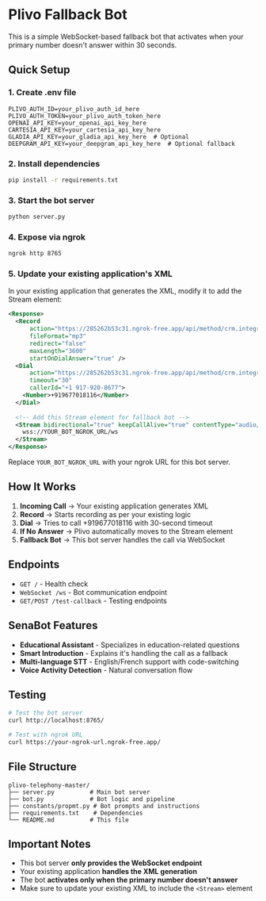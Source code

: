 # Plivo Fallback Bot

This is a simple WebSocket-based fallback bot that activates when your primary number doesn't answer within 30 seconds.

## Quick Setup

### 1. Create .env file
```env
PLIVO_AUTH_ID=your_plivo_auth_id_here
PLIVO_AUTH_TOKEN=your_plivo_auth_token_here
OPENAI_API_KEY=your_openai_api_key_here
CARTESIA_API_KEY=your_cartesia_api_key_here
GLADIA_API_KEY=your_gladia_api_key_here  # Optional
DEEPGRAM_API_KEY=your_deepgram_api_key_here  # Optional fallback
```

### 2. Install dependencies
```bash
pip install -r requirements.txt
```

### 3. Start the bot server
```bash
python server.py
```

### 4. Expose via ngrok
```bash
ngrok http 8765
```

### 5. Update your existing application's XML
In your existing application that generates the XML, modify it to add the Stream element:

```xml
<Response>
  <Record
      action="https://285262b53c31.ngrok-free.app/api/method/crm.integrations.plivo.api.recording_callback"
      fileFormat="mp3"
      redirect="false"
      maxLength="3600"
      startOnDialAnswer="true" />
  <Dial
      action="https://285262b53c31.ngrok-free.app/api/method/crm.integrations.plivo.api.dial_callback"
      timeout="30"
      callerId="+1 917-920-8677">
    <Number>+919677018116</Number>
  </Dial>
  
  <!-- Add this Stream element for fallback bot -->
  <Stream bidirectional="true" keepCallAlive="true" contentType="audio/x-mulaw;rate=8000">
    wss://YOUR_BOT_NGROK_URL/ws
  </Stream>
</Response>
```

Replace `YOUR_BOT_NGROK_URL` with your ngrok URL for this bot server.

## How It Works

1. **Incoming Call** → Your existing application generates XML
2. **Record** → Starts recording as per your existing logic  
3. **Dial** → Tries to call +919677018116 with 30-second timeout
4. **If No Answer** → Plivo automatically moves to the Stream element
5. **Fallback Bot** → This bot server handles the call via WebSocket

## Endpoints

- `GET /` - Health check
- `WebSocket /ws` - Bot communication endpoint  
- `GET/POST /test-callback` - Testing endpoints

## SenaBot Features

- **Educational Assistant** - Specializes in education-related questions
- **Smart Introduction** - Explains it's handling the call as a fallback
- **Multi-language STT** - English/French support with code-switching
- **Voice Activity Detection** - Natural conversation flow

## Testing

```bash
# Test the bot server
curl http://localhost:8765/

# Test with ngrok URL
curl https://your-ngrok-url.ngrok-free.app/
```

## File Structure

```
plivo-telephony-master/
├── server.py          # Main bot server
├── bot.py             # Bot logic and pipeline
├── constants/propmt.py # Bot prompts and instructions
├── requirements.txt    # Dependencies
└── README.md          # This file
```

## Important Notes

- This bot server **only provides the WebSocket endpoint**
- Your existing application **handles the XML generation**
- The bot **activates only when the primary number doesn't answer**
- Make sure to update your existing XML to include the `<Stream>` element

